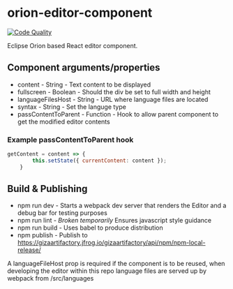 # orion-editor-component

[![Code Quality](https://jayne.zowe.org:9000/api/project_badges/measure?project=zowe%3Aorion-editor-component&metric=alert_status)](https://jayne.zowe.org:9000/dashboard/index/zowe:orion-editor-component)

Eclipse Orion based React editor component.

## Component arguments/properties

* content - String - Text content to be displayed
* fullscreen - Boolean - Should the div be set to full width and height
* languageFilesHost - String - URL where language files are located
* syntax - String - Set the languge type
* passContentToParent - Function - Hook to allow parent component to get the modified editor contents

### Example passContentToParent hook
```javascript
getContent = content => {
        this.setState({ currentContent: content });
    }
```

## Build & Publishing
* npm run dev - Starts a webpack dev server that renders the Editor and a debug bar for testing purposes
* npm run lint - *Broken temporarily* Ensures javascript style guidance
* npm run build - Uses babel to produce distribution
* npm publish - Publish to https://gizaartifactory.jfrog.io/gizaartifactory/api/npm/npm-local-release/

A languageFileHost prop is required if the component is to be reused, when developing the editor within this repo language files are served up by webpack from /src/languages